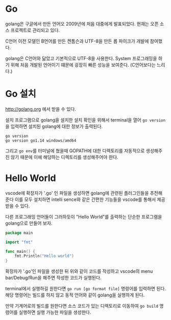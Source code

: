 # Go

golang은 구글에서 만든 언어오 2009년에 처음 대중에게 발표되었다. 현재는 오픈 소스 프로젝트로 관리되고 있다.

C언어 이전 모델인 B언어를 만든 켄톰슨과 UTF-8을 만든 롭 파이크가 개발에 참여했다.

golang은 C언어와 닮았고 기본적으로 UTF-8을 사용한다. System 프로그래밍을 하기 위해 처음 개발된 언어이기 떄문에 굉장히 빠른 성능을 보여준다. (C언어보다는 느리다.)

# Go 설치

http://golang.org 에서 받을 수 있다.

설치 프로그램으로 golang을 설치한 설치 확인을 위해서 terminal을 열어 `go version`을 입력하면 설치된 golang에 대한 정보가 출력된다.

```terminal
go version
go version go1.14 windows/amd64
```

그리고 `go env`를 터미널에 쳤을때 GOPATH에 대한 디렉토리를 자동적으로 생성해주진 않기 때문에 이에 해당하는 디렉토리를 생성해주어야 한다.

# Hello World

vscode에 확장자가 '.go' 인 파일을 생성하면 golang에 관련된 플러그인들을 추천해준다 이를 모두 설치하면 intelli sence와 같은 간편한 기능들을 vscode를 통해서 제공 받을 수 있다.

다른 프로그래밍 언어들이 그러하듯이 "Hello World"를 출력하는 단순한 프로그램을 golang으로 만들어 보자.

```go
package main

import "fmt"

func main() {
	fmt.Println("Hello world")
}

```

확장자가 '.go'인 파일을 생성한 뒤 위와 같이 코드를 작성하고 vscode의 menu bar/Debug/Run을 해주면 작성한 코드가 실행된다.

terminal에서 실행하길 원한다면 `go run [go format file]` 명령어를 입력하면 된다. 해당 명령어는 빌드를 하지 않고 동적 언어와 같이 golang을 실행하게 된다.

만약 기계어로의 빌드를 원한다면 소스 코드가 있는 디렉토리로 이동하여 `go build` 명령어를 실행하면 실행 가능한 파일을 생성한다.